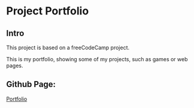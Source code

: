 # Project Portfolio

## Intro
This project is based on a freeCodeCamp project.

This is my portfolio, showing some of my projects, such as games or web pages.

## Github Page:
[Portfolio](https://davidade7.github.io/portfolio/)